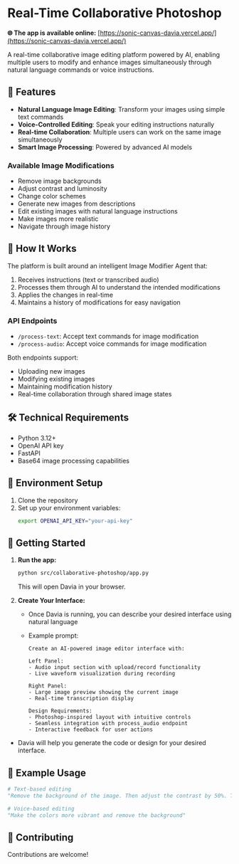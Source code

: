 # Real-Time Collaborative Photoshop

**🌐 The app is available online:** [https://sonic-canvas-davia.vercel.app/](https://sonic-canvas-davia.vercel.app/)

A real-time collaborative image editing platform powered by AI, enabling multiple users to modify and enhance images simultaneously through natural language commands or voice instructions.

## 🎨 Features

- **Natural Language Image Editing**: Transform your images using simple text commands
- **Voice-Controlled Editing**: Speak your editing instructions naturally
- **Real-time Collaboration**: Multiple users can work on the same image simultaneously
- **Smart Image Processing**: Powered by advanced AI models

### Available Image Modifications

- Remove image backgrounds
- Adjust contrast and luminosity
- Change color schemes
- Generate new images from descriptions
- Edit existing images with natural language instructions
- Make images more realistic
- Navigate through image history

## 🚀 How It Works

The platform is built around an intelligent Image Modifier Agent that:

1. Receives instructions (text or transcribed audio)
2. Processes them through AI to understand the intended modifications
3. Applies the changes in real-time
4. Maintains a history of modifications for easy navigation

### API Endpoints

- `/process-text`: Accept text commands for image modification
- `/process-audio`: Accept voice commands for image modification

Both endpoints support:

- Uploading new images
- Modifying existing images
- Maintaining modification history
- Real-time collaboration through shared image states

## 🛠️ Technical Requirements

- Python 3.12+
- OpenAI API key
- FastAPI
- Base64 image processing capabilities

## 🔑 Environment Setup

1. Clone the repository
2. Set up your environment variables:
   ```bash
   export OPENAI_API_KEY="your-api-key"
   ```

## 🚦 Getting Started

1. **Run the app:**

   ```bash
   python src/collaborative-photoshop/app.py
   ```

   This will open Davia in your browser.

2. **Create Your Interface:**

   - Once Davia is running, you can describe your desired interface using natural language
   - Example prompt:

     ```
     Create an AI-powered image editor interface with:

     Left Panel:
     - Audio input section with upload/record functionality
     - Live waveform visualization during recording

     Right Panel:
     - Large image preview showing the current image
     - Real-time transcription display

     Design Requirements:
     - Photoshop-inspired layout with intuitive controls
     - Seamless integration with process_audio endpoint
     - Interactive feedback for user actions
     ```

- Davia will help you generate the code or design for your desired interface.

## 🎯 Example Usage

```python
# Text-based editing
"Remove the background of the image. Then adjust the contrast by 50%. Then make it more realistic."

# Voice-based editing
"Make the colors more vibrant and remove the background"
```

## 🤝 Contributing

Contributions are welcome!
